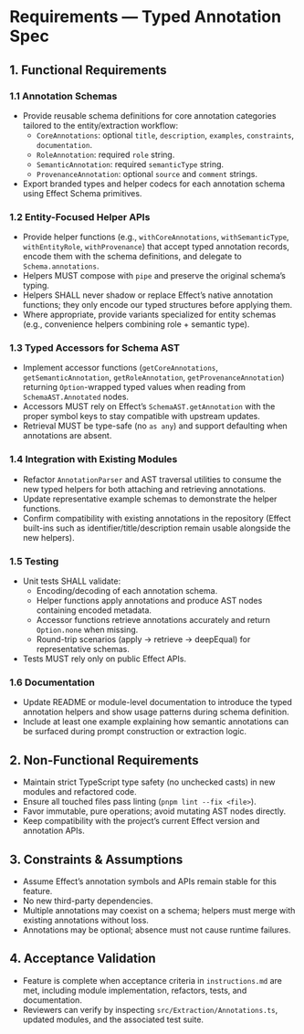 # Requirements — Typed Annotation Spec

## 1. Functional Requirements

### 1.1 Annotation Schemas
- Provide reusable schema definitions for core annotation categories tailored to the entity/extraction workflow:
  - `CoreAnnotations`: optional `title`, `description`, `examples`, `constraints`, `documentation`.
  - `RoleAnnotation`: required `role` string.
  - `SemanticAnnotation`: required `semanticType` string.
  - `ProvenanceAnnotation`: optional `source` and `comment` strings.
- Export branded types and helper codecs for each annotation schema using Effect Schema primitives.

### 1.2 Entity-Focused Helper APIs
- Provide helper functions (e.g., `withCoreAnnotations`, `withSemanticType`, `withEntityRole`, `withProvenance`) that accept typed annotation records, encode them with the schema definitions, and delegate to `Schema.annotations`.
- Helpers MUST compose with `pipe` and preserve the original schema’s typing.
- Helpers SHALL never shadow or replace Effect’s native annotation functions; they only encode our typed structures before applying them.
- Where appropriate, provide variants specialized for entity schemas (e.g., convenience helpers combining role + semantic type).

### 1.3 Typed Accessors for Schema AST
- Implement accessor functions (`getCoreAnnotations`, `getSemanticAnnotation`, `getRoleAnnotation`, `getProvenanceAnnotation`) returning `Option`-wrapped typed values when reading from `SchemaAST.Annotated` nodes.
- Accessors MUST rely on Effect’s `SchemaAST.getAnnotation` with the proper symbol keys to stay compatible with upstream updates.
- Retrieval MUST be type-safe (no `as any`) and support defaulting when annotations are absent.

### 1.4 Integration with Existing Modules
- Refactor `AnnotationParser` and AST traversal utilities to consume the new typed helpers for both attaching and retrieving annotations.
- Update representative example schemas to demonstrate the helper functions.
- Confirm compatibility with existing annotations in the repository (Effect built-ins such as identifier/title/description remain usable alongside the new helpers).

### 1.5 Testing
- Unit tests SHALL validate:
  - Encoding/decoding of each annotation schema.
  - Helper functions apply annotations and produce AST nodes containing encoded metadata.
  - Accessor functions retrieve annotations accurately and return `Option.none` when missing.
  - Round-trip scenarios (apply -> retrieve -> deepEqual) for representative schemas.
- Tests MUST rely only on public Effect APIs.

### 1.6 Documentation
- Update README or module-level documentation to introduce the typed annotation helpers and show usage patterns during schema definition.
- Include at least one example explaining how semantic annotations can be surfaced during prompt construction or extraction logic.

## 2. Non-Functional Requirements
- Maintain strict TypeScript type safety (no unchecked casts) in new modules and refactored code.
- Ensure all touched files pass linting (`pnpm lint --fix <file>`).
- Favor immutable, pure operations; avoid mutating AST nodes directly.
- Keep compatibility with the project’s current Effect version and annotation APIs.

## 3. Constraints & Assumptions
- Assume Effect’s annotation symbols and APIs remain stable for this feature.
- No new third-party dependencies.
- Multiple annotations may coexist on a schema; helpers must merge with existing annotations without loss.
- Annotations may be optional; absence must not cause runtime failures.

## 4. Acceptance Validation
- Feature is complete when acceptance criteria in `instructions.md` are met, including module implementation, refactors, tests, and documentation.
- Reviewers can verify by inspecting `src/Extraction/Annotations.ts`, updated modules, and the associated test suite.
